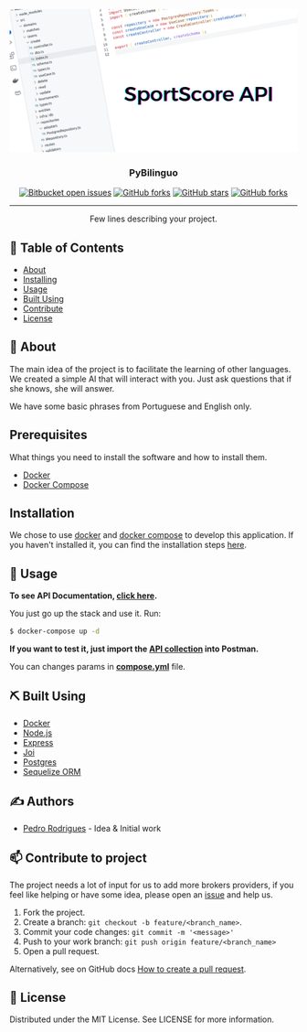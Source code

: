<p align="center">
    <a href="" rel="noopener">
        <img src="img.png" alt="Project logo">
    </a>
</p>

<h3 align="center">PyBilinguo</h3>

<div align="center">

[![Bitbucket open issues](https://img.shields.io/bitbucket/issues/preduus/sportscore-api?style=for-the-badge)](https://github.com/preduus/sportscore-api/issues)
[![GitHub forks](https://img.shields.io/github/forks/preduus/sportscore-api?style=for-the-badge)]()
[![GitHub stars](https://img.shields.io/github/stars/preduus/sportscore-api?style=for-the-badge)]()
[![GitHub forks](https://img.shields.io/github/license/preduus/sportscore-api?style=for-the-badge)](/LICENSE)

</div>

---

<p align="center"> Few lines describing your project.
    <br> 
</p>

## 📝 Table of Contents

- [About](#about)
- [Installing](#installing)
- [Usage](#usage)
- [Built Using](#built_using)
- [Contribute](#contribute)
- [License](#license)

## 🧐 About <a name="about"></a>

The main idea of ​​the project is to facilitate the learning of other languages.
We created a simple AI that will interact with you. Just ask questions that if she knows, she will answer.

We have some basic phrases from Portuguese and English only.

## Prerequisites

What things you need to install the software and how to install them.

* [Docker](https://docs.docker.com/get-docker/)
* [Docker Compose](https://docs.docker.com/compose/install/)


## Installation

We chose to use [docker](https://docs.docker.com/get-docker/) and [docker compose](https://docs.docker.com/compose/install/) to develop this application. If you haven't installed it, you can find the installation steps [here](https://www.digitalocean.com/community/tutorials/how-to-install-and-use-docker-on-ubuntu-20-04-pt).


## 🎈 Usage <a name="usage"></a>

**To see API Documentation, [click here](https://documenter.getpostman.com/view/6161616/UVeJMRTa).**

You just go up the stack and use it. Run:
```bash
$ docker-compose up -d
```

**If you want to test it, just import the [API collection](./collection.json) into Postman.**

You can changes params in [**compose.yml**](compose.yml) file.


## ⛏️ Built Using <a name="built_using"></a>

- [Docker](https://www.docker.com/)
- [Node.js](https://nodejs.org/)
- [Express](https://expressjs.com/)
- [Joi](https://joi.dev/api/)
- [Postgres](https://www.postgresql.org/)
- [Sequelize ORM](https://sequelize.org/)

## ✍️ Authors <a name="authors"></a>

- [Pedro Rodrigues](https://github.com/preduus) - Idea & Initial work

## 📫 Contribute to project <a name="contribute"></a>
The project needs a lot of input for us to add more brokers providers, if you feel like helping or have some idea, please open an [issue](/../../issues) and help us.

1. Fork the project.
2. Create a branch: `git checkout -b feature/<branch_name>`.
3. Commit your code changes: `git commit -m '<message>'`
4. Push to your work branch: `git push origin feature/<branch_name>`
5. Open a pull request.

Alternatively, see on GitHub docs [How to create a pull request](https://help.github.com/en/github/collaborating-with-issues-and-pull-requests/creating-a-pull-request).

## 📝 License <a name="license"></a>

Distributed under the MIT License. See LICENSE for more information.